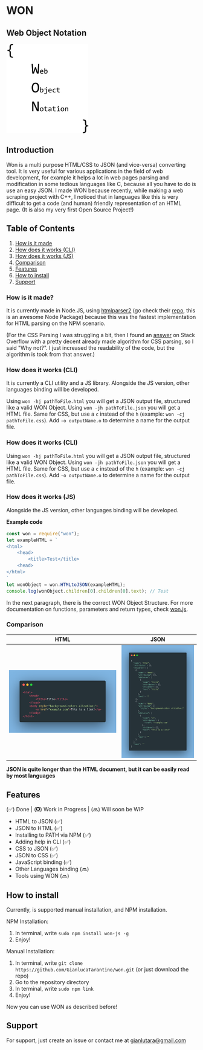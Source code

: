# WON
## Web Object Notation
![ ](/assets/wonlogo.png)
## Introduction
Won is a multi purpose HTML/CSS to JSON (and vice-versa) converting tool. It is very useful for various applications in the field of web development, for example it helps a lot in web pages parsing and modification in some tedious languages like C, because all you have to do is use an easy JSON.
I made WON because recently, while making a web scraping project with C++, I noticed that in languages like this is very difficult to get a code (and human) friendly representation of an HTML page. (It is also my very first Open Source Project!)

## Table of Contents
1. [How is it made](#how-is-it-made)
2. [How does it works (CLI)](#how-does-it-works-(CLI))
3. [How does it works (JS)](#how-does-it-works-(JS))
4. [Comparison](#comparison)
5. [Features](#features)
6. [How to install](#how-to-install)
7. [Support](#support)

### How is it made?
It is currently made in Node.JS, using [htmlparser2](https://www.npmjs.com/package/htmlparser2) (go check their [repo](https://github.com/fb55/htmlparser2), this is an awesome Node Package) because this was the fastest implementation for HTML parsing on the NPM scenario.

(For the CSS Parsing I was struggling a bit, then I found an [answer](https://stackoverflow.com/questions/5240778/css-to-json-parser-or-converter/60451920#60451920) on Stack Overflow with a pretty decent already made algorithm for CSS parsing, so I said "Why not?". I just increased the readability of the code, but the algorithm is took from that answer.)
### How does it works (CLI)
It is currently a CLI utility and a JS library. Alongside the JS version, other languages binding will be developed.

Using `won -hj pathToFile.html` you will get a JSON output file, structured like a valid WON Object. Using `won -jh pathToFile.json` you will get a HTML file. Same for CSS, but use a `c` instead of the `h` (example: `won -cj pathToFile.css`). Add `-o outputName.o` to determine a name for the output file.

### How does it works (CLI)
Using `won -hj pathToFile.html` you will get a JSON output file, structured like a valid WON Object. Using `won -jh pathToFile.json` you will get a HTML file. Same for CSS, but use a `c` instead of the `h` (example: `won -cj pathToFile.css`). Add `-o outputName.o` to determine a name for the output file.

### How does it works (JS)
Alongside the JS version, other languages binding will be developed.

**Example code**


```javascript
const won = require("won");
let exampleHTML = `
<html>
    <head>
        <title>Test</title>
    <head>
</html>
`
let wonObject = won.HTMLtoJSON(exampleHTML);
console.log(wonObject.children[0].children[0].text); // Test
```
In the next paragraph, there is the correct WON Object Structure.
For more documentation on functions, parameters and return types, check [won.js](https://github.com/GianlucaTarantino/won/blob/master/won.js).


### Comparison

HTML  | JSON
:----:|:-----:
![ ](./assets/exampleHTML.png) | ![ ](./assets/exampleJSON.png)

**JSON is quite longer than the HTML document, but it can be easily read by most languages**


## Features

(✅) Done | (❎) Work in Progress | (🔜) Will soon be WIP

- HTML to JSON (✅)
- JSON to HTML (✅)
- Installing to PATH via NPM (✅)
- Adding help in CLI (✅)
- CSS to JSON (✅)
- JSON to CSS (✅)
- JavaScript binding (✅)
- Other Languages binding (🔜)
- Tools using WON (🔜)

## How to install
Currently, is supported manual installation, and NPM installation.

NPM Installation:
1. In terminal, write `sudo npm install won-js -g`
2. Enjoy!

Manual Installation:
1. In terminal, write `git clone https://github.com/GianlucaTarantino/won.git` (or just download the repo)
2. Go to the repository directory
3. In terminal, write `sudo npm link` 
4. Enjoy!

Now you can use WON as described before!

## Support
For support, just create an issue or contact me at gianlutara@gmail.com
